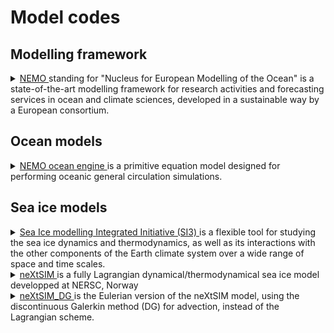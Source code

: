 # Model codes

## Modelling framework

<details>
  <summary> <a href="https://www.nemo-ocean.eu/"> NEMO </a> standing for "Nucleus for European Modelling of the Ocean" is a state-of-the-art modelling framework for research activities and forecasting services in ocean and climate sciences, developed in a sustainable way by a European consortium. </summary>

The NEMO ocean model has 3 major components: NEMO-OCE models the ocean {thermo}dynamics and solves the primitive equations NEMO-ICE (SI3: Sea-Ice Integrated Initiative) models sea-ice {thermo}dynamics, brine inclusions and subgrid-scale thickness variations and NEMO-TOP (Tracers in the Ocean Paradigm) models the {on,off}line oceanic tracers transport and biogeochemical processes.
  
Go to the [Ocean Models](#ocean-models) and the [sea-ice](#sea-ice-models) sections to have more details about NEMO-OCE and SI3

</details>

## Ocean models

<details>
  <summary> <a href="https://zenodo.org/record/6334656#.YsbRaOxByBQ"> NEMO ocean engine </a> is a primitive equation model designed for performing oceanic general circulation simulations. </summary>

This primitive equation model is adapted to regional and global ocean circulation problems down to kilometric scale. Prognostic variables are the three-dimensional velocity field, a non-linear sea surface height, the Conservative Temperature and the Absolute Salinity. In the horizontal direction, the model uses a curvilinear orthogonal grid and in the vertical direction, a full or partial step z-coordinate, or s-coordinate, or a mixture of the two. The distribution of variables is a three-dimensional Arakawa C-type grid. Various physical choices are available to describe ocean physics, so as various HPC functionalities to improve performances.
  
NEMO also includes a sea ice component (SI3), a passive tracer component (TOP) interfaced with bio-geochemical models (PISCES) and other passive tracer models (CFC11, CO2, etc...). Adaptative mesh refinement is available in NEMO through the AGRIF package.

</details>

## Sea ice models

<details>
  <summary> <a href="https://forge.ipsl.jussieu.fr/nemo/chrome/site/doc/SI3/manual/pdf/SI3_manual.pdf"> Sea Ice modelling Integrated Initiative (SI3) </a> is a flexible tool for studying the sea ice dynamics and thermodynamics, as well as its interactions with the other components of the Earth climate system over a wide range of space and time scales.</summary>
  
Designed for global to regional applications up to 10 km of effective resolution, SI3 is a curvilinear grid, finite-difference implementation of the classical AIDJEX model (Arctic Ice Dynamics Joint EXperiment), combining the conservation of momentum for viscous-plastic continuum, energy and salt-conserving halo-thermodynamics, an explicit representation of subgrid-scale ice thickness variations, snow and melt ponds. An option to switch back to the single-category (or 2-level) framework provides a cheap sea ice modelling solution.

</details>

<details>
  <summary> <a href="https://tc.copernicus.org/articles/10/1055/2016/tc-10-1055-2016.pdf"> neXtSIM </a> is a fully Lagrangian dynamical/thermodynamical sea ice model developped at NERSC, Norway </summary>
  
</details>


<details>
  <summary> <a href="https://nextsim-dg.readthedocs.io/en/latest/?badge=latest"> neXtSIM_DG </a> is the Eulerian version of the neXtSIM model, using the discontinuous Galerkin method (DG) for advection, instead of the Lagrangian scheme.</summary>
  
It is cuurently in development in the framework of [SASIP](https://sasip-climate.github.io/)
  
    
</details>

